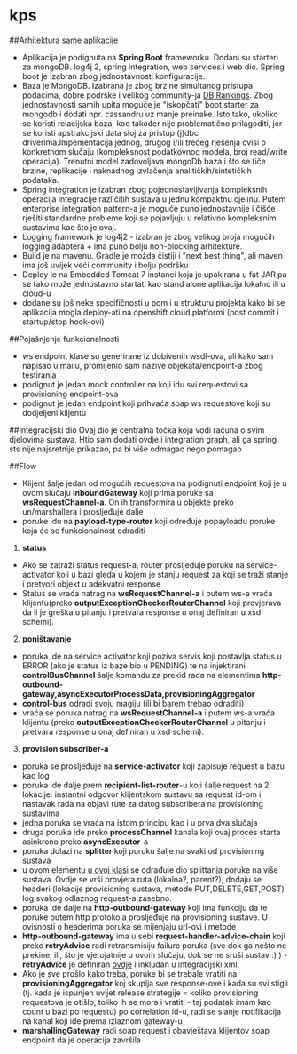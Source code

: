 # kps

##Arhitektura same aplikacije

- Aplikacija je podignuta na **Spring Boot** frameworku. Dodani su starteri za mongoDB. log4j 2, spring integration, web services i web dio. Spring boot je izabran zbog jednostavnosti konfiguracije. 
- Baza je MongoDB. Izabrana je zbog brzine simultanog pristupa podacima, dobre podrške i velikog community-ja
[DB Rankings](http://db-engines.com/en/ranking). Zbog jednostavnosti samih upita moguće je "iskopčati" boot starter za mongodb i dodati
npr. cassandru uz manje preinake. Isto tako, ukoliko se koristi relacijska baza, kod također nije problematično prilagoditi, jer se koristi apstrakcijski data sloj za pristup (j)dbc driverima.Impementacija jednog, drugog i/ili trećeg rješenja ovisi o konkretnom slučaju (kompleksnost podatkovnog modela, broj read/write operacija). Trenutni model zadovoljava mongoDb baza i što se tiče brzine, replikacije i naknadnog izvlačenja analitičkih/sintetičkih podataka.
- Spring integration je izabran zbog pojednostavljivanja kompleksnih operacija integracije različitih sustava u jednu kompaktnu cjelinu. Putem enterprise integration pattern-a je moguće puno jednostavnije i čišće rješiti standardne probleme koji se pojavljuju u relativno kompleksnim sustavima kao što je ovaj.
- Logging framework je log4j2 - izabran je zbog velikog broja mogućih logging adaptera + ima puno bolju non-blocking arhitekture.
- Build je na mavenu. Gradle je možda čistiji i "next best thing", ali maven ima još uvijek veći community i bolju podršku
- Deploy je na Embedded Tomcat 7 instanci koja je upakirana u fat JAR pa se tako može jednostavno startati kao stand alone aplikacija lokalno ili u cloud-u
- dodane su još neke specifičnosti u pom i u strukturu projekta kako bi se aplikacija mogla deploy-ati na openshift cloud platformi (post commit i startup/stop hook-ovi)

##Pojašnjenje funkcionalnosti
- ws endpoint klase su generirane iz dobivenih wsdl-ova, ali kako sam napisao u mailu, promijenio sam nazive objekata/endpoint-a zbog testiranja
- podignut je jedan mock controller na koji idu svi requestovi sa provisioning endpoint-ova
- podignut je jedan endpoint koji prihvaća soap ws requestove koji su dodjeljeni klijentu

##Integracijski dio
Ovaj dio je centralna točka koja vodi računa o svim djelovima sustava.
Htio sam dodati ovdje i integration graph, ali ga spring sts nije najsretnije prikazao, pa bi više odmagao nego pomagao

##Flow

- Klijent šalje jedan od mogućih requestova na podignuti endpoint koji  je u ovom slučaju **inboundGateway** koji prima poruke sa **wsRequestChannel-a**. On ih transformira u objekte preko un/marshallera i prosljeđuje dalje
- poruke idu na **payload-type-router** koji određuje popayloadu poruke koja će se funkcionalnost odraditi
1. **status**  
  - Ako se zatraži status request-a, router prosljeđuje poruku na service-activator koji u bazi gleda u kojem je stanju request za koji se traži stanje i pretvori objekt u adekvatni response
  - Status se vraća natrag na **wsRequestChannel-a** i putem ws-a vraća klijentu(preko **outputExceptionCheckerRouterChannel** koji provjerava da li je greška u pitanju i pretvara response u onaj definiran u xsd schemi).
2. **poništavanje**
  - poruka ide na service activator koji poziva servis koji postavlja status u ERROR (ako je status iz baze bio u PENDING) te na injektirani **controlBusChannel** šalje komandu za prekid rada na elementima **http-outbound-gateway,asyncExecutorProcessData,provisioningAggregator**
  - **control-bus** odradi svoju magiju (ili bi barem trebao odraditi)
  -  vraća se poruka natrag na **wsRequestChannel-a** i putem ws-a vraća klijentu (preko **outputExceptionCheckerRouterChannel** u pitanju i pretvara response u onaj definiran u xsd schemi).
3. **provision subscriber-a**
  - poruka se prosljeđuje na **service-activator** koji zapisuje request u bazu kao log
  - poruka ide dalje prem **recipient-list-router**-u koji šalje request na 2 lokacije: instantni odgovor klijentskom sustavu sa request id-om i nastavak rada na objavi rute za datog subscribera na provisioning sustavima
  - jedna poruka se vraća na istom principu kao i u prva dva slučaja
  - druga poruka ide preko **processChannel** kanala koji ovaj proces starta asinkrono preko **asyncExecutor**-a
  - poruka dolazi na **splitter** koji puruku šalje na svaki od provisioning sustava
  - u ovom elementu [u ovoj klasi](https://github.com/aportolan/kps/blob/master/kps/src/main/java/hr/aportolan/kps/service/impl/ProvisionSplitterServiceImpl.java) se odrađuje dio splittanja poruke na više sustava.
  Ovdje se vrši provjera ruta (lokalna?, parent?), dodaju se headeri (lokacije provisioning sustava, metode PUT,DELETE,GET,POST)  log svakog odlaznog request-a zasebno.
  -  poruka ide dalje na **http-outbound-gateway** koji ima funkciju da te poruke putem http protokola prosljeđuje na provisioning sustave. U ovisnosti o headerima poruka se mijenjaju url-ovi i metode
  - **http-outbound-gateway** ima u sebi **request-handler-advice-chain** koji preko **retryAdvice** radi retransmisiju failure poruka (sve dok ga nešto ne prekine, ili, što je vjerojatnije u ovom slučaju, dok se ne sruši sustav :) ) -**retryAdvice** je definiran [ovdje](https://github.com/aportolan/kps/blob/master/kps/src/main/resources/retry-config.xml) i inkludan u integracijski xml.
  - Ako je sve prošlo kako treba, poruke bi se trebale vratiti na **provisioningAggregator** koj skuplja sve response-ove i kada su svi stigli (tj. kada je ispunjen uvijet release strategije = koliko provisioning requestova je otišlo, toliko ih se mora i vratiti - taj podatak imam kao count u bazi po requestu) po correlation id-u, radi se slanje notifikacija na kanal koji ide prema izlaznom gateway-u
  - **marshallingGateway** radi soap request i obavještava klijentov soap endpoint da je operacija završila

 
 

